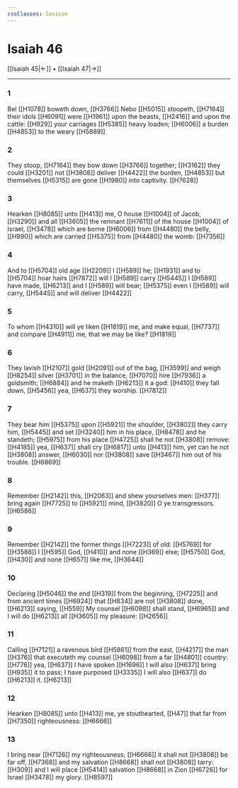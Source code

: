 ```yaml
---
cssClasses: lexicon
---
```

# Isaiah 46

[[Isaiah 45|←]] • [[Isaiah 47|→]]

---

### 1
Bel [[H1078]] boweth down, [[H3766]] Nebo [[H5015]] stoopeth, [[H7164]] their idols [[H6091]] were [[H1961]] upon the beasts, [[H2416]] and upon the cattle: [[H929]] your carriages [[H5385]] heavy loaden; [[H6006]] a burden [[H4853]] to the weary [[H5889]]

### 2
They stoop, [[H7164]] they bow down [[H3766]] together; [[H3162]] they could [[H3201]] not [[H3808]] deliver [[H4422]] the burden, [[H4853]] but themselves [[H5315]] are gone [[H1980]] into captivity. [[H7628]]

### 3
Hearken [[H8085]] unto [[H413]] me, O house [[H1004]] of Jacob, [[H3290]] and all [[H3605]] the remnant [[H7611]] of the house [[H1004]] of Israel, [[H3478]] which are borne [[H6006]] from [[H4480]] the belly, [[H990]] which are carried [[H5375]] from [[H4480]] the womb: [[H7356]]

### 4
And to [[H5704]] old age [[H2209]] I [[H589]] he; [[H1931]] and to [[H5704]] hoar hairs [[H7872]] will I [[H589]] carry [[H5445]] I [[H589]] have made, [[H6213]] and I [[H589]] will bear; [[H5375]] even I [[H589]] will carry, [[H5445]] and will deliver [[H4422]]

### 5
To whom [[H4310]] will ye liken [[H1819]] me, and make equal, [[H7737]] and compare [[H4911]] me, that we may be like? [[H1819]]

### 6
They lavish [[H2107]] gold [[H2091]] out of the bag, [[H3599]] and weigh [[H8254]] silver [[H3701]] in the balance, [[H7070]] hire [[H7936]] a goldsmith; [[H6884]] and he maketh [[H6213]] it a god: [[H410]] they fall down, [[H5456]] yea, [[H637]] they worship. [[H7812]]

### 7
They bear him [[H5375]] upon [[H5921]] the shoulder, [[H3802]] they carry him, [[H5445]] and set [[H3240]] him in his place, [[H8478]] and he standeth; [[H5975]] from his place [[H4725]] shall he not [[H3808]] remove: [[H4185]] yea, [[H637]] shall cry [[H6817]] unto [[H413]] him, yet can he not [[H3808]] answer, [[H6030]] nor [[H3808]] save [[H3467]] him out of his trouble. [[H6869]]

### 8
Remember [[H2142]] this, [[H2063]] and shew yourselves men: [[H377]] bring again [[H7725]] to [[H5921]] mind, [[H3820]] O ye transgressors. [[H6586]]

### 9
Remember [[H2142]] the former things [[H7223]] of old: [[H5769]] for [[H3588]] I [[H595]] God, [[H410]] and none [[H369]] else; [[H5750]] God, [[H430]] and none [[H657]] like me, [[H3644]]

### 10
Declaring [[H5046]] the end [[H319]] from the beginning, [[H7225]] and from ancient times [[H6924]] that [[H834]] are not [[H3808]] done, [[H6213]] saying, [[H559]] My counsel [[H6098]] shall stand, [[H6965]] and I will do [[H6213]] all [[H3605]] my pleasure: [[H2656]]

### 11
Calling [[H7121]] a ravenous bird [[H5861]] from the east, [[H4217]] the man [[H376]] that executeth my counsel [[H6098]] from a far [[H4801]] country: [[H776]] yea, [[H637]] I have spoken [[H1696]] I will also [[H637]] bring [[H935]] it to pass; I have purposed [[H3335]] I will also [[H637]] do [[H6213]] it. [[H6213]]

### 12
Hearken [[H8085]] unto [[H413]] me, ye stouthearted, [[H47]] that far from [[H7350]] righteousness: [[H6666]]

### 13
I bring near [[H7126]] my righteousness; [[H6666]] it shall not [[H3808]] be far off, [[H7368]] and my salvation [[H8668]] shall not [[H3808]] tarry: [[H309]] and I will place [[H5414]] salvation [[H8668]] in Zion [[H6726]] for Israel [[H3478]] my glory. [[H8597]]